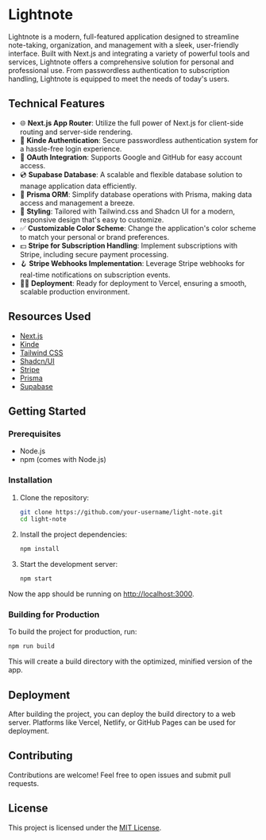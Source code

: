 # Lightnote

Lightnote is a modern, full-featured application designed to streamline note-taking, organization, and management with a sleek, user-friendly interface. Built with Next.js and integrating a variety of powerful tools and services, Lightnote offers a comprehensive solution for personal and professional use. From passwordless authentication to subscription handling, Lightnote is equipped to meet the needs of today's users.

## Technical Features

- 🌐 **Next.js App Router**: Utilize the full power of Next.js for client-side routing and server-side rendering.
- 🔐 **Kinde Authentication**: Secure passwordless authentication system for a hassle-free login experience.
- 🔑 **OAuth Integration**: Supports Google and GitHub for easy account access.
- 💿 **Supabase Database**: A scalable and flexible database solution to manage application data efficiently.
- 💨 **Prisma ORM**: Simplify database operations with Prisma, making data access and management a breeze.
- 🎨 **Styling**: Tailored with Tailwind.css and Shadcn UI for a modern, responsive design that's easy to customize.
- ✅ **Customizable Color Scheme**: Change the application's color scheme to match your personal or brand preferences.
- 💵 **Stripe for Subscription Handling**: Implement subscriptions with Stripe, including secure payment processing.
- 🪝 **Stripe Webhooks Implementation**: Leverage Stripe webhooks for real-time notifications on subscription events.
- 😶‍🌫️ **Deployment**: Ready for deployment to Vercel, ensuring a smooth, scalable production environment.

## Resources Used

- [Next.js](https://nextjs.org)
- [Kinde](https://dub.sh/xeU8r3v)
- [Tailwind CSS](https://tailwindcss.com)
- [Shadcn/UI](https://ui.shadcn.com)
- [Stripe](https://stripe.com)
- [Prisma](https://prisma.io)
- [Supabase](https://supabase.com)

## Getting Started

### Prerequisites

- Node.js
- npm (comes with Node.js)

### Installation

1. Clone the repository:
    ```bash
    git clone https://github.com/your-username/light-note.git
    cd light-note
    ```

2. Install the project dependencies:
    ```bash
    npm install
    ```

3. Start the development server:
    ```bash
    npm start
    ```

Now the app should be running on [http://localhost:3000](http://localhost:3000).

### Building for Production

To build the project for production, run:

```bash
npm run build
```

This will create a build directory with the optimized, minified version of the app.

## Deployment
After building the project, you can deploy the build directory to a web server. Platforms like Vercel, Netlify, or GitHub Pages can be used for deployment.

## Contributing
Contributions are welcome! Feel free to open issues and submit pull requests.

## License 

This project is licensed under the [MIT License](https://choosealicense.com/licenses/mit/).
